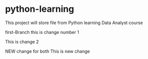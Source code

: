 # python-learning
This project will store file from Python learning Data Analyst course

first-Branch
this is change number 1

This is change 2

NEW change for both
This is new change
